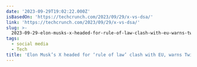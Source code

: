 ```yaml
---
date: '2023-09-29T19:02:22.000Z'
isBasedOn: 'https://techcrunch.com/2023/09/29/x-vs-dsa/'
link: 'https://techcrunch.com/2023/09/29/x-vs-dsa/'
slug: >-
  2023-09-29-elon-musks-x-headed-for-rule-of-law-clash-with-eu-warns-twitters-forme
tags:
  - social media
  - Tech
title: 'Elon Musk’s X headed for ‘rule of law’ clash with EU, warns Twitter’s forme'
---
```


